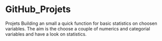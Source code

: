 # GitHub_Projets
Projets
Building an small a quick function for basic statistics on choosen variables. The aim is the choose a couple of numerics and categorial variables 
and have a look on statistics. 
